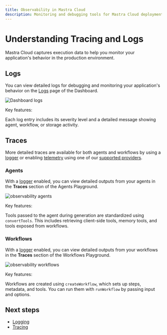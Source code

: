 ```yaml
---
title: Observability in Mastra Cloud
description: Monitoring and debugging tools for Mastra Cloud deployments
---
```



# Understanding Tracing and Logs

Mastra Cloud captures execution data to help you monitor your application's behavior in the production environment.

<MastraCloudCallout />

## Logs

You can view detailed logs for debugging and monitoring your application's behavior on the [Logs](/docs/mastra-cloud/dashboard#logs) page of the Dashboard.

![Dashboard logs](/img/mastra-cloud/mastra-cloud-dashboard-logs.jpg)

Key features:

Each log entry includes its severity level and a detailed message showing agent, workflow, or storage activity.

## Traces

More detailed traces are available for both agents and workflows by using a [logger](/docs/observability/logging) or enabling [telemetry](/docs/observability/tracing) using one of our [supported providers](/reference/observability/providers).

### Agents

With a [logger](/docs/observability/logging) enabled, you can view detailed outputs from your agents in the **Traces** section of the Agents Playground.

![observability agents](/img/mastra-cloud/mastra-cloud-observability-agents.jpg)

Key features:

Tools passed to the agent during generation are standardized using `convertTools`. This includes retrieving client-side tools, memory tools, and tools exposed from workflows.


### Workflows

With a [logger](/docs/observability/logging) enabled, you can view detailed outputs from your workflows in the **Traces** section of the Workflows Playground.

![observability workflows](/img/mastra-cloud/mastra-cloud-observability-workflows.jpg)

Key features:

Workflows are created using `createWorkflow`, which sets up steps, metadata, and tools. You can run them with `runWorkflow` by passing input and options.

## Next steps

- [Logging](/docs/observability/logging)
- [Tracing](/docs/observability/tracing)
